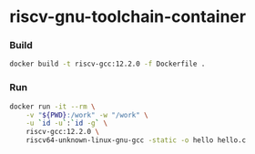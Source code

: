 # riscv-gnu-toolchain-container

### Build

```bash
docker build -t riscv-gcc:12.2.0 -f Dockerfile .
```

### Run

```bash
docker run -it --rm \
    -v "${PWD}:/work" -w "/work" \
    -u `id -u`:`id -g` \
    riscv-gcc:12.2.0 \
    riscv64-unknown-linux-gnu-gcc -static -o hello hello.c
```

